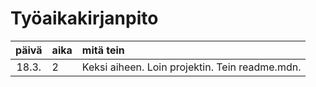 # Työaikakirjanpito

| päivä | aika | mitä tein  |
| :----:|:-----| :-----|
| 18.3. | 2    | Keksi aiheen. Loin projektin. Tein readme.mdn. |

